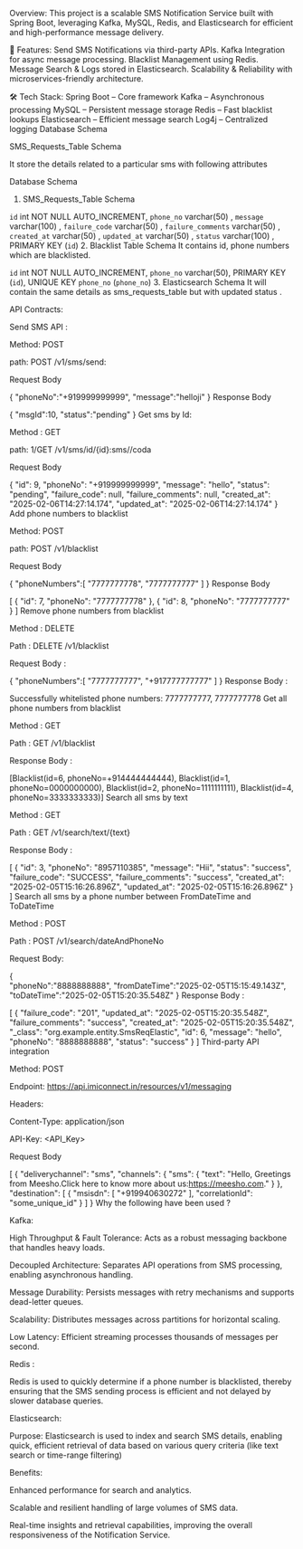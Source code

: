 Overview:
This project is a scalable SMS Notification Service built with Spring Boot, leveraging Kafka, MySQL, Redis, and Elasticsearch for efficient and high-performance message delivery.

🚀 Features:
Send SMS Notifications via third-party APIs.
Kafka Integration for async message processing.
Blacklist Management using Redis.
Message Search & Logs stored in Elasticsearch.
Scalability & Reliability with microservices-friendly architecture.

🛠️ Tech Stack:
Spring Boot – Core framework
Kafka – Asynchronous processing
MySQL – Persistent message storage
Redis – Fast blacklist lookups
Elasticsearch – Efficient message search
Log4j – Centralized logging
Database Schema

SMS_Requests_Table Schema

It store the details related to a particular sms with following attributes

Database Schema

1. SMS_Requests_Table Schema

  `id` int NOT NULL AUTO_INCREMENT,
  `phone_no` varchar(50) ,
  `message` varchar(100) ,
  `failure_code` varchar(50) ,
  `failure_comments` varchar(50) ,
  `created_at` varchar(50) ,
  `updated_at` varchar(50) ,
  `status` varchar(100) ,
  PRIMARY KEY (`id`)
2. Blacklist Table Schema 
   It contains id, phone numbers which are blacklisted.



  `id` int NOT NULL AUTO_INCREMENT,
  `phone_no` varchar(50),
  PRIMARY KEY (`id`),
  UNIQUE KEY `phone_no` (`phone_no`)
3. Elasticsearch Schema
It will contain the same details as sms_requests_table but with updated status . 

 
API Contracts: 

Send SMS API :

Method: POST

path: POST /v1/sms/send:

Request Body 



{ 
    "phoneNo":"+919999999999",
    "message":"helloji"
}
Response Body 



{
  "msgId":10,
  "status":"pending"
}
Get sms by Id:

Method : GET

path: 1/GET /v1/sms/id/{id}:sms//coda

Request Body 



{
    "id": 9,
    "phoneNo": "+919999999999",
    "message": "hello",
    "status": "pending",
    "failure_code": null,
    "failure_comments": null,
    "created_at": "2025-02-06T14:27:14.174",
    "updated_at": "2025-02-06T14:27:14.174"
}
Add phone numbers to blacklist

Method: POST

path: POST /v1/blacklist

Request Body 



{
    "phoneNumbers":[
        "7777777778",
        "7777777777"
    ]
}
Response Body 



[
    {
        "id": 7,
        "phoneNo": "7777777778"
    },
    {
        "id": 8,
        "phoneNo": "7777777777"
    }
]
Remove phone numbers from blacklist 

Method : DELETE

Path : DELETE /v1/blacklist

Request Body :   



{
    "phoneNumbers":[
        "7777777777",
        "+917777777777"
    ]
}
Response Body :  



Successfully whitelisted phone numbers: 7777777777, 7777777778
Get all phone numbers from blacklist

Method : GET

Path : GET /v1/blacklist

Response Body :  



[Blacklist(id=6, phoneNo=+914444444444), Blacklist(id=1, phoneNo=0000000000), Blacklist(id=2, phoneNo=1111111111), Blacklist(id=4, phoneNo=3333333333)]
Search all sms by text

Method : GET

Path : GET /v1/search/text/{text}

Response Body :  



[
    {
        "id": 3,
        "phoneNo": "8957110385",
        "message": "Hii",
        "status": "success",
        "failure_code": "SUCCESS",
        "failure_comments": "success",
        "created_at": "2025-02-05T15:16:26.896Z",
        "updated_at": "2025-02-05T15:16:26.896Z"
    }
]
Search all sms by a phone number between FromDateTime and ToDateTime 

Method : POST

Path : POST /v1/search/dateAndPhoneNo

Request Body: 



{   
    "phoneNo":"8888888888",
    "fromDateTime":"2025-02-05T15:15:49.143Z",
    "toDateTime":"2025-02-05T15:20:35.548Z"
}
Response Body :  



[
    {
        "failure_code": "201",
        "updated_at": "2025-02-05T15:20:35.548Z",
        "failure_comments": "success",
        "created_at": "2025-02-05T15:20:35.548Z",
        "_class": "org.example.entity.SmsReqElastic",
        "id": 6,
        "message": "hello",
        "phoneNo": "8888888888",
        "status": "success"
    }
]
Third-party API integration

Method: POST

Endpoint: https://api.imiconnect.in/resources/v1/messaging

Headers:

Content-Type: application/json

API-Key: <API_Key>

Request Body




 [ 
  { 
    "deliverychannel": "sms", 
    "channels": { 
      "sms": { 
        "text": "Hello, Greetings from Meesho.Click here to know more about us:https://meesho.com." 
      } 
    }, 
    "destination": [ 
      { 
        "msisdn": [
           "+919940630272" 
        ], 
        "correlationId": "some_unique_id" 
      } 
    ] 
  } 
Why the following have been used ?

Kafka: 

High Throughput & Fault Tolerance: Acts as a robust messaging backbone that handles heavy loads.

Decoupled Architecture: Separates API operations from SMS processing, enabling asynchronous handling.

Message Durability: Persists messages with retry mechanisms and supports dead-letter queues.

Scalability: Distributes messages across partitions for horizontal scaling.

Low Latency: Efficient streaming processes thousands of messages per second.

Redis :

Redis is used to quickly determine if a phone number is blacklisted, thereby ensuring that the SMS sending process is efficient and not delayed by slower database queries.

Elasticsearch:

Purpose: Elasticsearch is used to index and search SMS details, enabling quick, efficient retrieval of data based on various query criteria (like text search or time-range filtering)

Benefits:

Enhanced performance for search and analytics.

Scalable and resilient handling of large volumes of SMS data.

Real-time insights and retrieval capabilities, improving the overall responsiveness of the Notification Service.
